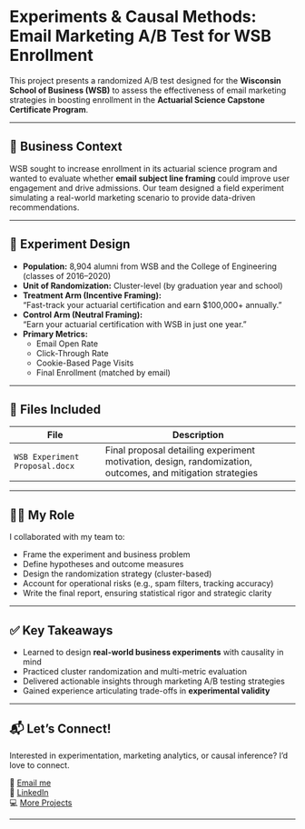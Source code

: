 # Experiments & Causal Methods: Email Marketing A/B Test for WSB Enrollment

This project presents a randomized A/B test designed for the **Wisconsin School of Business (WSB)** to assess the effectiveness of email marketing strategies in boosting enrollment in the **Actuarial Science Capstone Certificate Program**.

---

## 🎯 Business Context

WSB sought to increase enrollment in its actuarial science program and wanted to evaluate whether **email subject line framing** could improve user engagement and drive admissions. Our team designed a field experiment simulating a real-world marketing scenario to provide data-driven recommendations.

---

## 🧪 Experiment Design

- **Population:** 8,904 alumni from WSB and the College of Engineering (classes of 2016–2020)
- **Unit of Randomization:** Cluster-level (by graduation year and school)
- **Treatment Arm (Incentive Framing):**  
  “Fast-track your actuarial certification and earn $100,000+ annually.”
- **Control Arm (Neutral Framing):**  
  “Earn your actuarial certification with WSB in just one year.”
- **Primary Metrics:**
  - Email Open Rate  
  - Click-Through Rate  
  - Cookie-Based Page Visits  
  - Final Enrollment (matched by email)

---

## 📂 Files Included

| File | Description |
|------|-------------|
| `WSB Experiment Proposal.docx` | Final proposal detailing experiment motivation, design, randomization, outcomes, and mitigation strategies |

---

## 👩‍💼 My Role

I collaborated with my team to:

- Frame the experiment and business problem
- Define hypotheses and outcome measures
- Design the randomization strategy (cluster-based)
- Account for operational risks (e.g., spam filters, tracking accuracy)
- Write the final report, ensuring statistical rigor and strategic clarity

---

## ✅ Key Takeaways

- Learned to design **real-world business experiments** with causality in mind  
- Practiced cluster randomization and multi-metric evaluation  
- Delivered actionable insights through marketing A/B testing strategies  
- Gained experience articulating trade-offs in **experimental validity**

---

## 📬 Let’s Connect!

Interested in experimentation, marketing analytics, or causal inference? I’d love to connect.

📧 [Email me](mailto:arma.rahamath@gmail.com)  
🔗 [LinkedIn](https://www.linkedin.com/in/armashaik/)  
💻 [More Projects](https://github.com/ArmaShaik)

---
